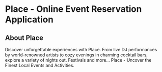 ﻿# Place - Online Event Reservation Application

## About Place

Discover unforgettable experiences with Place. From live DJ performances by world-renowned artists to cozy evenings in charming cocktail bars, explore a variety of nights out. Festivals and more...
Place - Uncover the Finest Local Events and Activities.